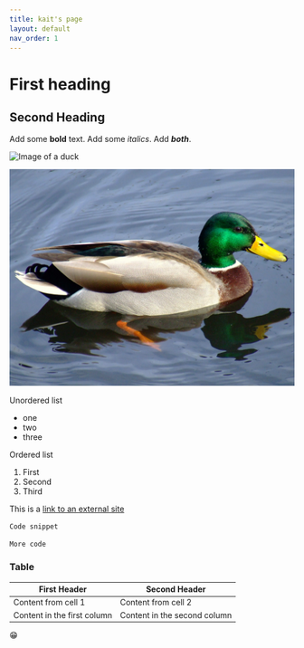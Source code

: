 ```yaml
---
title: kait's page
layout: default
nav_order: 1
---
```


# First heading

## Second Heading

Add some **bold** text. Add some *italics*. Add ***both***.

![Image of a duck](https://upload.wikimedia.org/wikipedia/commons/3/3f/Amerikanische_Pekingenten_2013_01%2C_cropped.jpg)

![Image of Mallard](images/Mallard2.jpg)

Unordered list
- one
- two
- three

Ordered list
1. First
1. Second
1. Third

This is a [link to an external site](https://scds.github.io/github-pages/lesson1.html)

```
Code snippet
```

```More code```

### Table
First Header | Second Header
------------ | -------------
Content from cell 1 | Content from cell 2
Content in the first column | Content in the second column

:grin:

